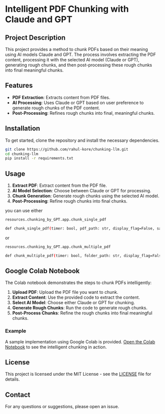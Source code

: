 # Intelligent PDF Chunking with Claude and GPT

## Project Description

This project provides a method to chunk PDFs based on their meaning using AI models Claude and GPT. The process involves extracting the PDF content, processing it with the selected AI model (Claude or GPT), generating rough chunks, and then post-processing these rough chunks into final meaningful chunks.

## Features

- **PDF Extraction**: Extracts content from PDF files.
- **AI Processing**: Uses Claude or GPT based on user preference to generate rough chunks of the PDF content.
- **Post-Processing**: Refines rough chunks into final, meaningful chunks.

## Installation

To get started, clone the repository and install the necessary dependencies.

```bash
git clone https://github.com/rahul-kore/chunking-llm.git
cd chunking-llm
pip install -r requirements.txt
```

## Usage

1. **Extract PDF**: Extract content from the PDF file.
2. **AI Model Selection**: Choose between Claude or GPT for processing.
3. **Chunk Generation**: Generate rough chunks using the selected AI model.
4. **Post-Processing**: Refine rough chunks into final chunks.

you can use either 

```bash
resources.chunking_by_GPT.app.chunk_single_pdf

def chunk_single_pdf(timer: bool, pdf_path: str, display_flag=False, save_flag=True)
```

or 

```bash
resources.chunking_by_GPT.app.chunk_multiple_pdf

def chunk_multiple_pdf(timer: bool, folder_path: str, display_flag=False, save_flag=True)
```


## Google Colab Notebook

The Colab notebook demonstrates the steps to chunk PDFs intelligently:

1. **Upload PDF**: Upload the PDF file you want to chunk.
2. **Extract Content**: Use the provided code to extract the content.
3. **Select AI Model**: Choose either Claude or GPT for chunking.
4. **Generate Rough Chunks**: Run the code to generate rough chunks.
5. **Post-Process Chunks**: Refine the rough chunks into final meaningful chunks.

### Example

A sample implementation using Google Colab is provided. [Open the Colab Notebook](https://colab.research.google.com/drive/1jPkKNRANNWuyKfmY6Y4f0unmxbRiE-K3?usp=sharing) to see the intelligent chunking in action.

## License

This project is licensed under the MIT License - see the [LICENSE](LICENSE) file for details.

## Contact

For any questions or suggestions, please open an issue.